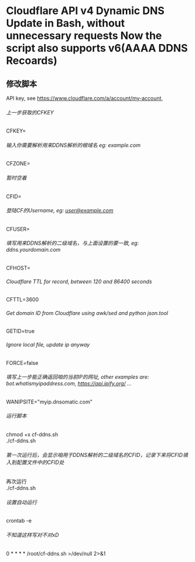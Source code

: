 Cloudflare API v4 Dynamic DNS Update in Bash, without unnecessary requests
Now the script also supports v6(AAAA DDNS Recoards)
==
修改脚本
--
API key, see https://www.cloudflare.com/a/account/my-account,
###### 上一步获取的CFKEY
CFKEY=
###### 输入你需要解析用来DDNS解析的根域名 eg: example.com
CFZONE=
###### 暂时空着
CFID=
###### 登陆CF的Username, eg: user@example.com
CFUSER=
###### 填写用来DDNS解析的二级域名，与上面设置的要一致, eg: ddns.yourdomain.com
CFHOST=
###### Cloudflare TTL for record, between 120 and 86400 seconds
CFTTL=3600
###### Get domain ID from Cloudflare using awk/sed and python json.tool
GETID=true
###### Ignore local file, update ip anyway
FORCE=false
###### 填写上一步能正确返回咱的当前IP的网址, other examples are: bot.whatismyipaddress.com, https://api.ipify.org/ ...
WANIPSITE="myip.dnsomatic.com"


###### 运行脚本
chmod +x cf-ddns.sh
<br>
./cf-ddns.sh
<br>
###### 第一次运行后，会显示咱用于DDNS解析的二级域名的CFID，记录下来将CFID填入到配置文件中的CFID处
再次运行
<br>
./cf-ddns.sh
<br>
###### 设置自动运行
crontab -e
###### 不知道这样写对不对xD
0 * * * * /root/cf-ddns.sh >/dev/null 2>&1
 
